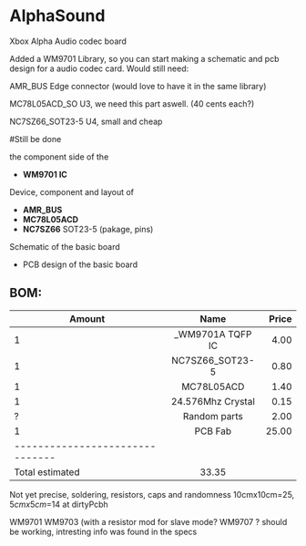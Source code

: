 AlphaSound
==========

Xbox Alpha Audio codec board

Added a WM9701 Library, so you can start making a schematic and pcb design for a audio codec card.
Would still need:

AMR_BUS Edge connector (would love to have it in the same library)

MC78L05ACD_SO U3, we need this part aswell. (40 cents each?)

NC7SZ66_SOT23-5 U4, small and cheap

#Still be done

the component side of the
* **WM9701 IC**

Device, component and layout of
* **AMR_BUS**
* **MC78L05ACD**
* **NC7SZ66** SOT23-5 (pakage, pins)

Schematic of the basic board
* PCB design of the basic board


## BOM:
|Amount| Name		  |Price|
|------|:----------------:|----:|
|1     | _WM9701A TQFP IC | 4.00|
|1     | NC7SZ66_SOT23-5  | 0.80|
|1     | MC78L05ACD       | 1.40|
|1     | 24.576Mhz Crystal| 0.15|
|?     | Random parts     | 2.00|
|1     | PCB Fab	  |25.00|
|-------------------------------|
|Total estimated	| 33.35 |

Not yet precise, soldering, resistors, caps and randomness
10cmx10cm=$25, 5cmx5cm=$14 at dirtyPcbh

WM9701
WM9703 (with a resistor mod for slave mode?
WM9707 ? should be working, intresting info was found in the specs
